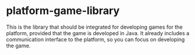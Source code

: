 # platform-game-library
This is the library that should be integrated for developing games for the platform, provided that the game is developed in Java. It already includes a communication interface to the platform, so you can focus on developing the game.
